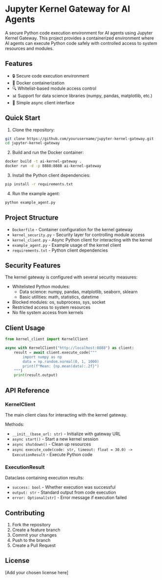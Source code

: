 # Jupyter Kernel Gateway for AI Agents

A secure Python code execution environment for AI agents using Jupyter Kernel Gateway. This project provides a containerized environment where AI agents can execute Python code safely with controlled access to system resources and modules.

## Features

- 🔒 Secure code execution environment
- 🐳 Docker containerization
- 🔍 Whitelist-based module access control
- 📊 Support for data science libraries (numpy, pandas, matplotlib, etc.)
- 🔌 Simple async client interface

## Quick Start

1. Clone the repository:
```bash
git clone https://github.com/yourusername/jupyter-kernel-gateway.git
cd jupyter-kernel-gateway
```

2. Build and run the Docker container:
```bash
docker build -t ai-kernel-gateway .
docker run -d -p 8888:8888 ai-kernel-gateway
```

3. Install the Python client dependencies:
```bash
pip install -r requirements.txt
```

4. Run the example agent:
```bash
python example_agent.py
```

## Project Structure

- `Dockerfile` - Container configuration for the kernel gateway
- `kernel_security.py` - Security layer for controlling module access
- `kernel_client.py` - Async Python client for interacting with the kernel
- `example_agent.py` - Example usage of the kernel client
- `requirements.txt` - Python client dependencies

## Security Features

The kernel gateway is configured with several security measures:

- Whitelisted Python modules:
  - Data science: numpy, pandas, matplotlib, seaborn, sklearn
  - Basic utilities: math, statistics, datetime
- Blocked modules: os, subprocess, sys, socket
- Restricted access to system resources
- No file system access from kernels

## Client Usage

```python
from kernel_client import KernelClient

async with KernelClient("http://localhost:8888") as client:
    result = await client.execute_code("""
        import numpy as np
        data = np.random.normal(0, 1, 1000)
        print(f"Mean: {np.mean(data):.2f}")
    """)
    print(result.output)
```

## API Reference

### KernelClient

The main client class for interacting with the kernel gateway.

Methods:
- `__init__(base_url: str)` - Initialize with gateway URL
- `async start()` - Start a new kernel session
- `async shutdown()` - Clean up resources
- `async execute_code(code: str, timeout: float = 30.0) -> ExecutionResult` - Execute Python code

### ExecutionResult

Dataclass containing execution results:
- `success: bool` - Whether execution was successful
- `output: str` - Standard output from code execution
- `error: Optional[str]` - Error message if execution failed

## Contributing

1. Fork the repository
2. Create a feature branch
3. Commit your changes
4. Push to the branch
5. Create a Pull Request

## License

[Add your chosen license here]

